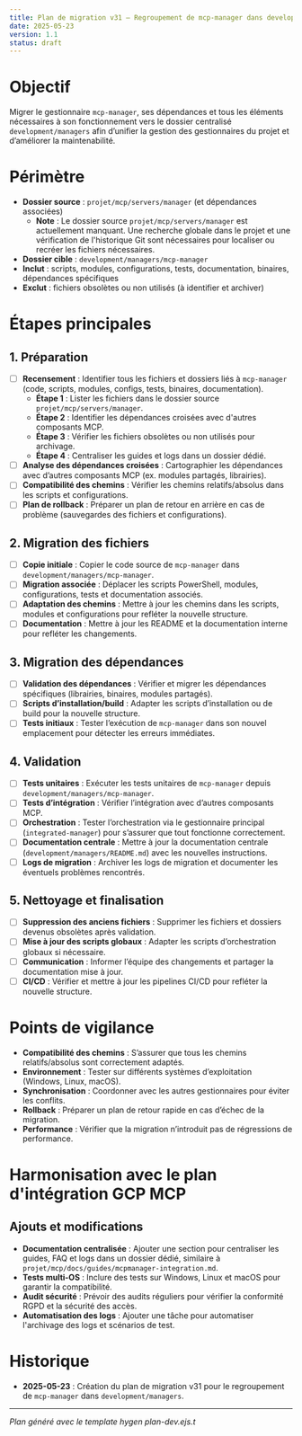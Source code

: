 ```yaml
---
title: Plan de migration v31 – Regroupement de mcp-manager dans development/managers
date: 2025-05-23
version: 1.1
status: draft
---
```


# Objectif

Migrer le gestionnaire `mcp-manager`, ses dépendances et tous les éléments nécessaires à son fonctionnement vers le dossier centralisé `development/managers` afin d’unifier la gestion des gestionnaires du projet et d’améliorer la maintenabilité.

# Périmètre

- **Dossier source** : `projet/mcp/servers/manager` (et dépendances associées)
  - **Note** : Le dossier source `projet/mcp/servers/manager` est actuellement manquant. Une recherche globale dans le projet et une vérification de l'historique Git sont nécessaires pour localiser ou recréer les fichiers nécessaires.
- **Dossier cible** : `development/managers/mcp-manager`
- **Inclut** : scripts, modules, configurations, tests, documentation, binaires, dépendances spécifiques
- **Exclut** : fichiers obsolètes ou non utilisés (à identifier et archiver)

# Étapes principales

## 1. Préparation

- [ ] **Recensement** : Identifier tous les fichiers et dossiers liés à `mcp-manager` (code, scripts, modules, configs, tests, binaires, documentation).
  - **Étape 1** : Lister les fichiers dans le dossier source `projet/mcp/servers/manager`.
  - **Étape 2** : Identifier les dépendances croisées avec d'autres composants MCP.
  - **Étape 3** : Vérifier les fichiers obsolètes ou non utilisés pour archivage.
  - **Étape 4** : Centraliser les guides et logs dans un dossier dédié.
- [ ] **Analyse des dépendances croisées** : Cartographier les dépendances avec d’autres composants MCP (ex. modules partagés, librairies).
- [ ] **Compatibilité des chemins** : Vérifier les chemins relatifs/absolus dans les scripts et configurations.
- [ ] **Plan de rollback** : Préparer un plan de retour en arrière en cas de problème (sauvegardes des fichiers et configurations).

## 2. Migration des fichiers

- [ ] **Copie initiale** : Copier le code source de `mcp-manager` dans `development/managers/mcp-manager`.
- [ ] **Migration associée** : Déplacer les scripts PowerShell, modules, configurations, tests et documentation associés.
- [ ] **Adaptation des chemins** : Mettre à jour les chemins dans les scripts, modules et configurations pour refléter la nouvelle structure.
- [ ] **Documentation** : Mettre à jour les README et la documentation interne pour refléter les changements.

## 3. Migration des dépendances

- [ ] **Validation des dépendances** : Vérifier et migrer les dépendances spécifiques (librairies, binaires, modules partagés).
- [ ] **Scripts d’installation/build** : Adapter les scripts d’installation ou de build pour la nouvelle structure.
- [ ] **Tests initiaux** : Tester l’exécution de `mcp-manager` dans son nouvel emplacement pour détecter les erreurs immédiates.

## 4. Validation

- [ ] **Tests unitaires** : Exécuter les tests unitaires de `mcp-manager` depuis `development/managers/mcp-manager`.
- [ ] **Tests d’intégration** : Vérifier l’intégration avec d’autres composants MCP.
- [ ] **Orchestration** : Tester l’orchestration via le gestionnaire principal (`integrated-manager`) pour s’assurer que tout fonctionne correctement.
- [ ] **Documentation centrale** : Mettre à jour la documentation centrale (`development/managers/README.md`) avec les nouvelles instructions.
- [ ] **Logs de migration** : Archiver les logs de migration et documenter les éventuels problèmes rencontrés.

## 5. Nettoyage et finalisation

- [ ] **Suppression des anciens fichiers** : Supprimer les fichiers et dossiers devenus obsolètes après validation.
- [ ] **Mise à jour des scripts globaux** : Adapter les scripts d’orchestration globaux si nécessaire.
- [ ] **Communication** : Informer l’équipe des changements et partager la documentation mise à jour.
- [ ] **CI/CD** : Vérifier et mettre à jour les pipelines CI/CD pour refléter la nouvelle structure.

# Points de vigilance

- **Compatibilité des chemins** : S’assurer que tous les chemins relatifs/absolus sont correctement adaptés.
- **Environnement** : Tester sur différents systèmes d’exploitation (Windows, Linux, macOS).
- **Synchronisation** : Coordonner avec les autres gestionnaires pour éviter les conflits.
- **Rollback** : Préparer un plan de retour rapide en cas d’échec de la migration.
- **Performance** : Vérifier que la migration n’introduit pas de régressions de performance.

# Harmonisation avec le plan d'intégration GCP MCP

## Ajouts et modifications

- **Documentation centralisée** : Ajouter une section pour centraliser les guides, FAQ et logs dans un dossier dédié, similaire à `projet/mcp/docs/guides/mcpmanager-integration.md`.
- **Tests multi-OS** : Inclure des tests sur Windows, Linux et macOS pour garantir la compatibilité.
- **Audit sécurité** : Prévoir des audits réguliers pour vérifier la conformité RGPD et la sécurité des accès.
- **Automatisation des logs** : Ajouter une tâche pour automatiser l'archivage des logs et scénarios de test.

# Historique

- **2025-05-23** : Création du plan de migration v31 pour le regroupement de `mcp-manager` dans `development/managers`.

---

*Plan généré avec le template hygen plan-dev.ejs.t*